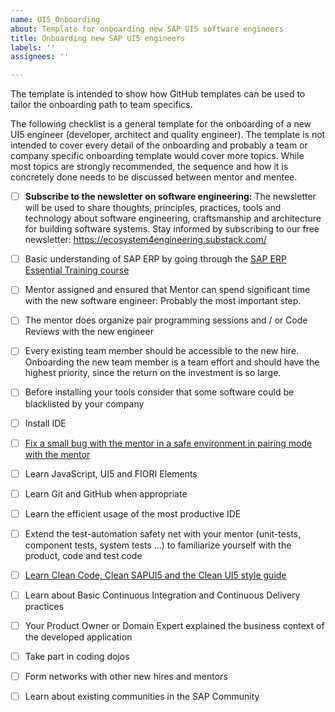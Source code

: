 ```yaml
---
name: UI5_Onboarding
about: Template for onboarding new SAP UI5 software engineers
title: Onboarding new SAP UI5 engineers
labels: ''
assignees: ''

---
```


The template is intended to show how GitHub templates can be used to tailor the onboarding path to team specifics.

The following checklist is a general template for the onboarding of a new UI5 engineer (developer, architect and quality engineer). The template is not intended to cover every detail of the onboarding and probably a team or company specific onboarding template would cover more topics. While most topics are strongly recommended, the sequence and how it is concretely done needs to be discussed between mentor and mentee.

- [ ] **Subscribe to the newsletter on software engineering:** The newsletter will be used to share thoughts, principles, practices, tools and technology about software engineering, craftsmanship and architecture for building software systems.  Stay informed by subscribing to our free newsletter: https://ecosystem4engineering.substack.com/
- [ ] Basic understanding of SAP ERP by going through the [SAP ERP Essential Training course](https://www.linkedin.com/learning-login/share?account=57692769&forceAccount=false&redirect=https%3A%2F%2Fwww.linkedin.com%2Flearning%2Fsap-erp-essential-training%3Ftrk%3Dshare_ent_url%26shareId%3DXnq1%252Fw0rSty%252F79R%252FAw6dyw%253D%253D)
- [ ] Mentor assigned and ensured that Mentor can spend significant time with the new software engineer: Probably the most important step.
- [ ] The mentor does organize pair programming sessions and / or Code Reviews with the new engineer
- [ ] Every existing team member should be accessible to the new hire. Onboarding the new team member is a team effort and should have the highest priority, since the return on the investment is so large.
- [ ] Before installing your tools consider that some software could be blacklisted by your company
- [ ] Install IDE
- [ ] [Fix a small bug with the mentor in a safe environment in pairing mode with the mentor](../Onboarding-Agile-Software-Engineers/General/FixABugWithTheMentor.md)
- [ ] Learn JavaScript, UI5 and FIORI Elements
- [ ] Learn Git and GitHub when appropriate
- [ ] Learn the efficient usage of the most productive IDE
- [ ] Extend the test-automation safety net with your mentor (unit-tests, component tests, system tests …) to familiarize yourself with the product, code and test code
- [ ] [Learn Clean Code, Clean SAPUI5 and the Clean UI5 style guide](../Onboarding-Agile-Software-Engineers/SAP-Technologies/SAPUI5/Learn-Clean-Code.md)
- [ ] Learn about Basic Continuous Integration and Continuous Delivery practices
- [ ] Your Product Owner or Domain Expert explained the business context of the developed application
- [ ] Take part in coding dojos
- [ ] Form networks with other new hires and mentors
- [ ] Learn about existing communities in the SAP Community

